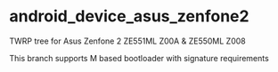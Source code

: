 # android_device_asus_zenfone2

TWRP tree for Asus Zenfone 2 ZE551ML Z00A & ZE550ML Z008

This branch supports M based bootloader with signature requirements
